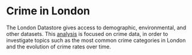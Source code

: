 # Crime in London
The London Datastore gives access to demographic, environmental, and other datasets. This [analysis](https://nbviewer.jupyter.org/github/nikolaos-p/crime-in-london/blob/main/crime-in-london.ipynb) is focused on crime data, in order to investigate topics such as the most common crime categories in London and the evolution of crime rates over time.
